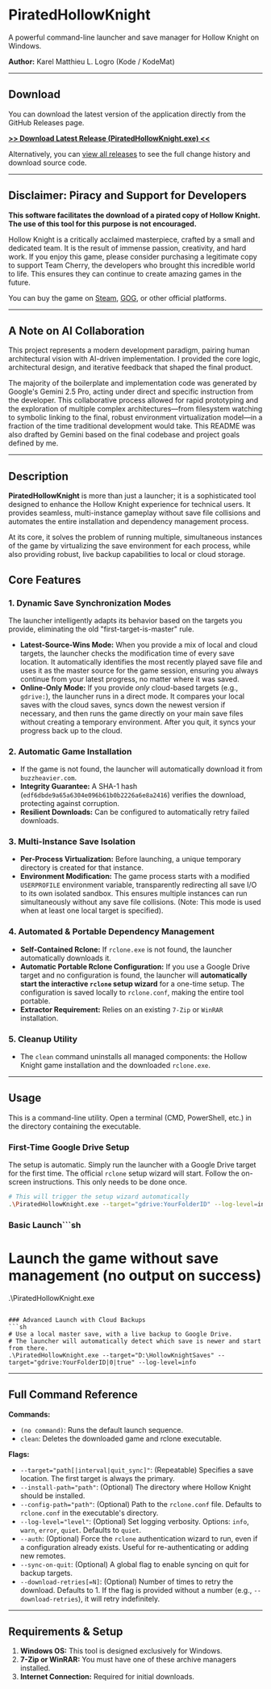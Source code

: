 # PiratedHollowKnight

A powerful command-line launcher and save manager for Hollow Knight on Windows.

**Author:** Karel Matthieu L. Logro (Kode / KodeMat)

---

## Download

You can download the latest version of the application directly from the GitHub Releases page.

[**>> Download Latest Release (PiratedHollowKnight.exe) <<**](https://github.com/YourUsername/YourRepoName/releases/latest/download/PiratedHollowKnight.exe)

Alternatively, you can [view all releases](https://github.com/YourUsername/YourRepoName/releases/latest) to see the full change history and download source code.

---

## Disclaimer: Piracy and Support for Developers

**This software facilitates the download of a pirated copy of Hollow Knight. The use of this tool for this purpose is not encouraged.**

Hollow Knight is a critically acclaimed masterpiece, crafted by a small and dedicated team. It is the result of immense passion, creativity, and hard work. If you enjoy this game, please consider purchasing a legitimate copy to support Team Cherry, the developers who brought this incredible world to life. This ensures they can continue to create amazing games in the future.

You can buy the game on [Steam](https://store.steampowered.com/app/367520/Hollow_Knight/), [GOG](https://www.gog.com/game/hollow_knight), or other official platforms.

---
## A Note on AI Collaboration

This project represents a modern development paradigm, pairing human architectural vision with AI-driven implementation. I provided the core logic, architectural design, and iterative feedback that shaped the final product.

The majority of the boilerplate and implementation code was generated by Google's Gemini 2.5 Pro, acting under direct and specific instruction from the developer. This collaborative process allowed for rapid prototyping and the exploration of multiple complex architectures—from filesystem watching to symbolic linking to the final, robust environment virtualization model—in a fraction of the time traditional development would take. This README was also drafted by Gemini based on the final codebase and project goals defined by me.

---

## Description

**PiratedHollowKnight** is more than just a launcher; it is a sophisticated tool designed to enhance the Hollow Knight experience for technical users. It provides seamless, multi-instance gameplay without save file collisions and automates the entire installation and dependency management process.

At its core, it solves the problem of running multiple, simultaneous instances of the game by virtualizing the save environment for each process, while also providing robust, live backup capabilities to local or cloud storage.

## Core Features

### 1. Dynamic Save Synchronization Modes

The launcher intelligently adapts its behavior based on the targets you provide, eliminating the old "first-target-is-master" rule.

-   **Latest-Source-Wins Mode:** When you provide a mix of local and cloud targets, the launcher checks the modification time of every save location. It automatically identifies the most recently played save file and uses it as the master source for the game session, ensuring you always continue from your latest progress, no matter where it was saved.
-   **Online-Only Mode:** If you provide *only* cloud-based targets (e.g., `gdrive:`), the launcher runs in a direct mode. It compares your local saves with the cloud saves, syncs down the newest version if necessary, and then runs the game directly on your main save files without creating a temporary environment. After you quit, it syncs your progress back up to the cloud.

### 2. Automatic Game Installation
- If the game is not found, the launcher will automatically download it from `buzzheavier.com`.
- **Integrity Guarantee:** A SHA-1 hash (`edf6dbde9a65a6304e096b61b0b2226a6e8a2416`) verifies the download, protecting against corruption.
- **Resilient Downloads:** Can be configured to automatically retry failed downloads.

### 3. Multi-Instance Save Isolation
- **Per-Process Virtualization:** Before launching, a unique temporary directory is created for that instance.
- **Environment Modification:** The game process starts with a modified `USERPROFILE` environment variable, transparently redirecting all save I/O to its own isolated sandbox. This ensures multiple instances can run simultaneously without any save file collisions. (Note: This mode is used when at least one local target is specified).

### 4. Automated & Portable Dependency Management
- **Self-Contained Rclone:** If `rclone.exe` is not found, the launcher automatically downloads it.
- **Automatic Portable Rclone Configuration:** If you use a Google Drive target and no configuration is found, the launcher will **automatically start the interactive `rclone` setup wizard** for a one-time setup. The configuration is saved locally to `rclone.conf`, making the entire tool portable.
- **Extractor Requirement:** Relies on an existing `7-Zip` or `WinRAR` installation.

### 5. Cleanup Utility
- The `clean` command uninstalls all managed components: the Hollow Knight game installation and the downloaded `rclone.exe`.

---

## Usage

This is a command-line utility. Open a terminal (CMD, PowerShell, etc.) in the directory containing the executable.

### First-Time Google Drive Setup
The setup is automatic. Simply run the launcher with a Google Drive target for the first time. The official `rclone` setup wizard will start. Follow the on-screen instructions. This only needs to be done once.
```sh
# This will trigger the setup wizard automatically
.\PiratedHollowKnight.exe --target="gdrive:YourFolderID" --log-level=info
```

### Basic Launch```sh
# Launch the game without save management (no output on success)
.\PiratedHollowKnight.exe
```

### Advanced Launch with Cloud Backups
```sh
# Use a local master save, with a live backup to Google Drive.
# The launcher will automatically detect which save is newer and start from there.
.\PiratedHollowKnight.exe --target="D:\HollowKnightSaves" --target="gdrive:YourFolderID|0|true" --log-level=info
```

---

## Full Command Reference

**Commands:**
- `(no command)`: Runs the default launch sequence.
- `clean`: Deletes the downloaded game and rclone executable.

**Flags:**
- `--target="path[|interval|quit_sync]"`: (Repeatable) Specifies a save location. The first target is always the primary.
- `--install-path="path"`: (Optional) The directory where Hollow Knight should be installed.
- `--config-path="path"`: (Optional) Path to the `rclone.conf` file. Defaults to `rclone.conf` in the executable's directory.
- `--log-level="level"`: (Optional) Set logging verbosity. Options: `info`, `warn`, `error`, `quiet`. Defaults to `quiet`.
- `--auth`: (Optional) Force the `rclone` authentication wizard to run, even if a configuration already exists. Useful for re-authenticating or adding new remotes.
- `--sync-on-quit`: (Optional) A global flag to enable syncing on quit for backup targets.
- `--download-retries[=N]`: (Optional) Number of times to retry the download. Defaults to 1. If the flag is provided without a number (e.g., `--download-retries`), it will retry indefinitely.

---

## Requirements & Setup

1.  **Windows OS:** This tool is designed exclusively for Windows.
2.  **7-Zip or WinRAR:** You must have one of these archive managers installed.
3.  **Internet Connection:** Required for initial downloads.
